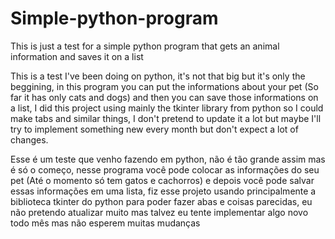# Simple-python-program

This is just a test for a simple python program that gets an animal information and saves it on a list

This is a test I've been doing on python, it's not that big but it's only the beggining, in this program you can put the informations about your pet (So far it has only cats and dogs) and then you can save those informations on a list, I did this project using mainly the tkinter library from python so I could make tabs and similar things, I don't pretend to update it a lot but maybe I'll try to implement something new every month but don't expect a lot of changes.

Esse é um teste que venho fazendo em python, não é tão grande assim mas é só o começo, nesse programa você pode colocar as informações do seu pet (Até o momento só tem gatos e cachorros) e depois você pode salvar essas informações em uma lista, fiz esse projeto usando principalmente a biblioteca tkinter do python para poder fazer abas e coisas parecidas, eu não pretendo atualizar muito mas talvez eu tente implementar algo novo todo mês mas não esperem muitas mudanças
